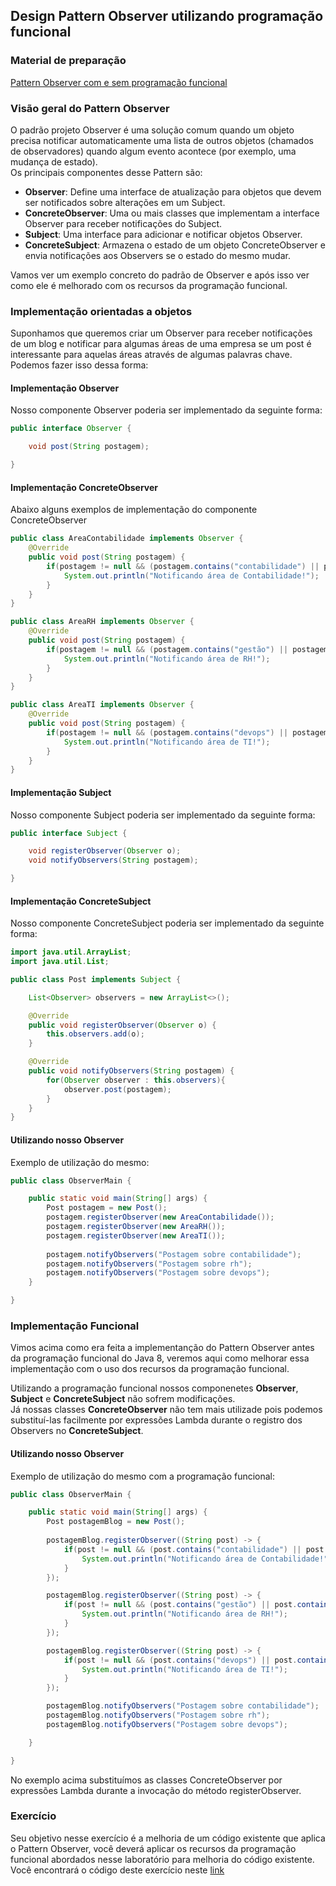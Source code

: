 ## Design Pattern Observer utilizando programação funcional

### Material de preparação
[Pattern Observer com e sem programação funcional](https://www.sourcecodeexamples.net/2018/05/refactoring-observer-design-pattern.html)

### Visão geral do Pattern Observer
O padrão projeto Observer é uma solução comum quando um objeto precisa notificar automaticamente uma lista de outros objetos (chamados de observadores) quando algum evento acontece 
(por exemplo, uma mudança de estado).<br/>
Os principais componentes desse Pattern são:
 * **Observer**: Define uma interface de atualização para objetos que devem ser notificados sobre alterações em um Subject.
 * **ConcreteObserver**: Uma ou mais classes que implementam a interface Observer para receber notificações do Subject.
 * **Subject**: Uma interface para adicionar e notificar objetos Observer.
 * **ConcreteSubject**: Armazena o estado de um objeto ConcreteObserver e envia notificações aos Observers se o estado do mesmo mudar.

Vamos ver um exemplo concreto do padrão de Observer e após isso ver como ele é melhorado com os recursos da programação funcional.

### Implementação orientadas a objetos
Suponhamos que queremos criar um Observer para receber notificações de um blog e notificar para algumas áreas de uma empresa se um post é interessante para aquelas áreas através de algumas palavras chave.<br/>
Podemos fazer isso dessa forma:

#### Implementação Observer
Nosso componente Observer poderia ser implementado da seguinte forma:
```java
public interface Observer {

    void post(String postagem);

}
```

#### Implementação ConcreteObserver
Abaixo alguns exemplos de implementação do componente ConcreteObserver
```java
public class AreaContabilidade implements Observer {
    @Override
    public void post(String postagem) {
        if(postagem != null && (postagem.contains("contabilidade") || postagem.contains("contábil"))){
            System.out.println("Notificando área de Contabilidade!");
        }
    }
}
```

```java
public class AreaRH implements Observer {
    @Override
    public void post(String postagem) {
        if(postagem != null && (postagem.contains("gestão") || postagem.contains("rh"))){
            System.out.println("Notificando área de RH!");
        }
    }
}
```

```java
public class AreaTI implements Observer {
    @Override
    public void post(String postagem) {
        if(postagem != null && (postagem.contains("devops") || postagem.contains("infraestrutura"))){
            System.out.println("Notificando área de TI!");
        }
    }
}
```

#### Implementação Subject
Nosso componente Subject poderia ser implementado da seguinte forma:
```java
public interface Subject {

    void registerObserver(Observer o);
    void notifyObservers(String postagem);

}
```

#### Implementação ConcreteSubject
Nosso componente ConcreteSubject poderia ser implementado da seguinte forma:
```java
import java.util.ArrayList;
import java.util.List;

public class Post implements Subject {

    List<Observer> observers = new ArrayList<>();

    @Override
    public void registerObserver(Observer o) {
        this.observers.add(o);
    }

    @Override
    public void notifyObservers(String postagem) {
        for(Observer observer : this.observers){
            observer.post(postagem);
        }
    }
}
```

#### Utilizando nosso Observer
Exemplo de utilização do mesmo:
```java
public class ObserverMain {

    public static void main(String[] args) {
        Post postagem = new Post();
        postagem.registerObserver(new AreaContabilidade());
        postagem.registerObserver(new AreaRH());
        postagem.registerObserver(new AreaTI());
        
        postagem.notifyObservers("Postagem sobre contabilidade");
        postagem.notifyObservers("Postagem sobre rh");
        postagem.notifyObservers("Postagem sobre devops");
    }

}
```

### Implementação Funcional
Vimos acima como era feita a implementanção do Pattern Observer antes da programação funcional do Java 8, 
veremos aqui como melhorar essa implementação com o uso dos recursos da programação funcional.<br/>

Utilizando a programação funcional nossos componenetes **Observer**, **Subject** e **ConcreteSubject** não sofrem modificações.<br/>
Já nossas classes **ConcreteObserver** não tem mais utilizade pois podemos substituí-las facilmente por expressões Lambda durante o registro dos Observers no **ConcreteSubject**.<br/>

#### Utilizando nosso Observer
Exemplo de utilização do mesmo com a programação funcional:
```java
public class ObserverMain {

    public static void main(String[] args) {
        Post postagemBlog = new Post();
        
        postagemBlog.registerObserver((String post) -> {
            if(post != null && (post.contains("contabilidade") || post.contains("contábil"))){
                System.out.println("Notificando área de Contabilidade!");
            }
        });

        postagemBlog.registerObserver((String post) -> {
            if(post != null && (post.contains("gestão") || post.contains("rh"))){
                System.out.println("Notificando área de RH!");
            }
        });

        postagemBlog.registerObserver((String post) -> {
            if(post != null && (post.contains("devops") || post.contains("infraestrutura"))){
                System.out.println("Notificando área de TI!");
            }
        });

        postagemBlog.notifyObservers("Postagem sobre contabilidade");
        postagemBlog.notifyObservers("Postagem sobre rh");
        postagemBlog.notifyObservers("Postagem sobre devops");

    }

}
```

No exemplo acima substituímos as classes ConcreteObserver por expressões Lambda durante a invocação do método registerObserver.
### Exercício
Seu objetivo nesse exercício é a melhoria de um código existente que aplica o Pattern Observer, você deverá aplicar os recursos da programação funcional abordados nesse laboratório para melhoria do código existente.<br/>
Você encontrará o código deste exercício neste [link](https://github.com/corelioBH/design-app-java/tree/master/Programacao%20Funcional/src/laboratorio7/parte4/exercicio)